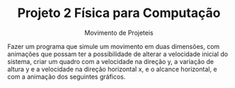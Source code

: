 <h1 align="center">Projeto 2 Física para Computação</h1>
<p align="center">Movimento de Projeteis</p>
Fazer um programa que simule um movimento em duas dimensões, com animações que possam ter a possibilidade de alterar a velocidade inicial do sistema, criar um quadro com a velocidade na direção y, a variação de altura y e a velocidade na direção horizontal x, e o alcance horizontal, e com a animação dos seguintes gráficos. 
    

